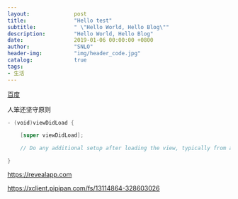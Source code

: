 ```yaml
---
layout:              post
title:               "Hello test"
subtitle:            " \"Hello World, Hello Blog\""
description:         "Hello World, Hello Blog"
date:                2019-01-06 00:00:00 +0800
author:              "SNLO"
header-img:          "img/header_code.jpg"
catalog:             true
tags:
- 生活
---
```


<a href= "https://www.baidu.com/" target="_blank">百度</a>

人笨还坚守原则

```swift
- (void)viewDidLoad {

	[super viewDidLoad];

	// Do any additional setup after loading the view, typically from a nib.

}

```

https://revealapp.com

https://xclient.pipipan.com/fs/13114864-328603026


